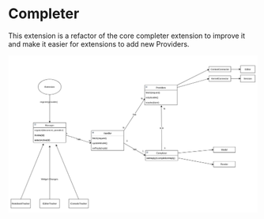 # Completer

This extension is a refactor of the core completer extension to improve it and make it easier for extensions to add new Providers.


![](./completer.png)